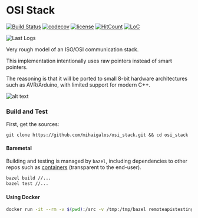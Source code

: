 # OSI Stack

[![Build Status](https://travis-ci.org/mihaigalos/osi_stack.svg?branch=master)](https://travis-ci.org/mihaigalos/osi_stack) [![codecov](https://codecov.io/gh/mihaigalos/osi_stack/branch/master/graph/badge.svg)](https://codecov.io/gh/mihaigalos/osi_stack) [![license](https://img.shields.io/badge/license-GPLv3-brightgreen.svg)](LICENSE) [![HitCount](http://hits.dwyl.com/mihaigalos/osi_stack.svg)](http://hits.dwyl.com/mihaigalos/osi_stack) [![LoC](https://tokei.rs/b1/github/mihaigalos/osi_stack)](https://github.com/Aaronepower/tokei)

![Last Logs](https://img.shields.io/endpoint?style=social&url=https%3A%2F%2Fapi.cl1p.net%2Fosi_stack%2Fclipboard)


Very rough model of an ISO/OSI communication stack.

This implementation intentionally uses raw pointers instead of smart pointers.

The reasoning is that it will be ported to small 8-bit hardware architectures such as AVR/Arduino, with limited support for modern C++.


![alt text](screenshots/iso_osi_layers.png "ISO/OSI Layers (Rough Model).")

### Build and Test

First, get the sources:
```
git clone https://github.com/mihaigalos/osi_stack.git && cd osi_stack
```

#### Baremetal

Building and testing is managed by `bazel`, including dependencies to other repos such as [containers](https://github.com/mihaigalos/containers) (transparent to the end-user).

```bash
bazel build //...
bazel test //...
```

#### Using Docker

```bash
docker run -it --rm -v $(pwd):/src -v /tmp:/tmp/bazel remoteapistesting/bazel-build /bin/bash -c "bazel --output_base=/tmp/bazel test //..."
```